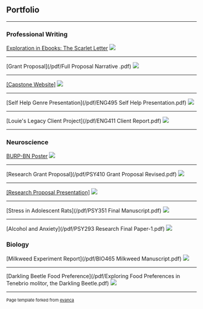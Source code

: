 ## Portfolio

---

### Professional Writing

[Exploration in Ebooks: The Scarlet Letter](https://github.com/timlockridge/digpub-the-scarlet-letter)
<img src="/images/lauris-rozentals-RyKLUffUhVM-unsplash.jpg?raw=true"/>

---
[Grant Proposal](/pdf/Full Proposal Narrative .pdf)
<img src="images/after_breast_cancer_logo.png?raw=true"/>

---
<a href="http://www.historichopewellchurch.org">
[Capstone Website]</a>
<img src="images/hhcbrochureimage.png?raw=true"/>

---
[Self Help Genre Presentation](/pdf/ENG495 Self Help Presentation.pdf)
<img src="images/selfhelptitleslide.png?raw=true"/>

---
[Louie's Legacy Client Project](/pdf/ENG411 Client Report.pdf)
<img src="images/LouiesLegacy-4color.png?raw=true"/>

---

### Neuroscience 

[BURP-BN Poster](/pdf/DATKO_Hinklefinal.pdf)
<img src="images/IMG-2612.jpg?raw=true"/>

---
[Research Grant Proposal](/pdf/PSY410 Grant Proposal Revised.pdf)
<img src="images/alina-grubnyak-tEVGmMaPFXk-unsplash-cropped.jpg?raw=true"/>

---
<a href="https://1drv.ms/b/s!AiohIVjc79L6vDT6vk-KqESyRUMu">
[Research Proposal Presentation]</a>
<img src="images/Lab_mouse_mg_3213.jpg?raw=true"/>

---
[Stress in Adolescent Rats](/pdf/PSY351 Final Manuscript.pdf)
<img src="images/chamber_raw.png?raw=true"/>

---
[Alcohol and Anxiety](/pdf/PSY293 Research Final Paper-1.pdf)
<img src="images/matthieu-joannon-6ciLddToTgM-unsplash.jpg?raw=true"/>

### Biology

[Milkweed Experiment Report](/pdf/BIO465 Milkweed Manuscript.pdf)
<img src="images/IMG-0376.jpg?raw=true"/>

---
[Darkling Beetle Food Preference](/pdf/Exploring Food Preferences in Tenebrio molitor, the Darkling Beetle.pdf)
<img src="images/IMG-0195.jpg?raw=true"/>





---
<p style="font-size:11px">Page template forked from <a href="https://github.com/evanca/quick-portfolio">evanca</a></p>
<!-- Remove above link if you don't want to attibute -->
